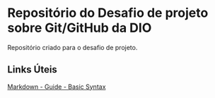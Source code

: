 # Repositório do Desafio de projeto sobre Git/GitHub da DIO
Repositório criado para o desafio de projeto. 

## Links Úteis
[Markdown - Guide - Basic Syntax](https://www.markdownguide.org/basic-syntax/)
